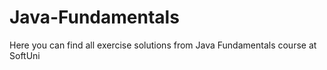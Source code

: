# Java-Fundamentals

Here you can find all exercise solutions from Java Fundamentals course at SoftUni
